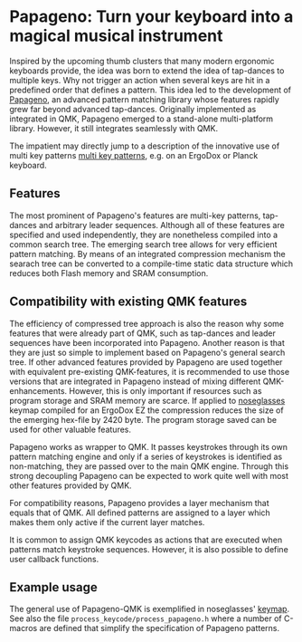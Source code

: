 
# Papageno: Turn your keyboard into a magical musical instrument

Inspired by the upcoming thumb clusters that many modern ergonomic keyboards provide, the idea was born to extend the idea of tap-dances to multiple keys. Why not trigger an action when several keys are hit in a predefined order that defines a pattern. This idea led to the development of [Papageno](https://github.com/noseglasses/papageno/), an advanced pattern matching library whose features rapidly grew far beyond advanced tap-dances. Originally implemented as integrated in QMK, Papageno emerged to a stand-alone multi-platform library. However, it still integrates seamlessly with QMK.

The impatient may directly jump to a description of the innovative use of multi key patterns [multi key patterns](https://github.com/noseglasses/noseglasses_qmk_layout/), e.g. on an ErgoDox or Planck keyboard.

## Features
The most prominent of Papageno's features are multi-key patterns, tap-dances and arbitrary leader sequences. Although all of these features are specified and used independently, they are nonetheless compiled into a common search tree. The emerging search tree allows for very efficient pattern matching. By means of an integrated compression mechanism the searach tree can be converted to a compile-time static data structure which reduces both Flash memory and SRAM consumption.

## Compatibility with existing QMK features
The efficiency of compressed tree approach is also the reason why some features that were already part of QMK, such as tap-dances and leader sequences have been incorporated into Papageno. Another reason is that they are just so simple to implement based on Papageno's general search tree.
If other advanced features provided by Papageno are used together with equivalent pre-existing QMK-features, it is recommended to use those versions that are integrated in Papageno instead of mixing different QMK-enhancements.  However, this is only important if resources such as program storage and SRAM memory are scarce. If applied to [noseglasses](https://github.com/noseglasses/noseglasses_qmk_layout/) keymap compiled for an ErgoDox EZ the compression reduces the size of the emerging hex-file by 2420 byte. The program storage saved can be used for other valuable features.

Papageno works as wrapper to QMK. It passes keystrokes through its own pattern matching engine and only if a series of keystrokes is identified as non-matching, they are passed over to the main QMK engine. Through this strong decoupling Papageno can be expected to work quite well with most other features provided by QMK.

For compatibility reasons, Papageno provides a layer mechanism that equals that of QMK. All defined patterns are assigned to a layer which makes them only active if the current layer matches.

It is common to assign QMK keycodes as actions that are executed when patterns match keystroke sequences. However, it is also possible to define user callback functions.

## Example usage
The general use of Papageno-QMK is exemplified in noseglasses' [keymap](https://github.com/noseglasses/noseglasses_qmk_layout/). See also the file `process_keycode/process_papageno.h` where a number of C-macros are defined that simplify the specification of Papageno patterns.


